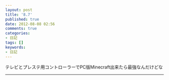 ```yaml
---
layout: post
title: '8.7'
published: true
date: 2012-08-08 02:56
comments: true
categories:
- 日記
tags: []
keywords:
- 日記
---
```

テレビとプレステ用コントローラーでPC版Minecraft出来たら最強なんだけどな

---

